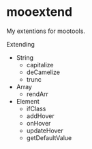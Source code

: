 mooextend
=========

My extentions for mootools.

Extending
- String
	- capitalize
	- deCamelize
	- trunc
- Array
	- rendArr
- Element
	- ifClass
	- addHover
	- onHover
	- updateHover
	- getDefaultValue
